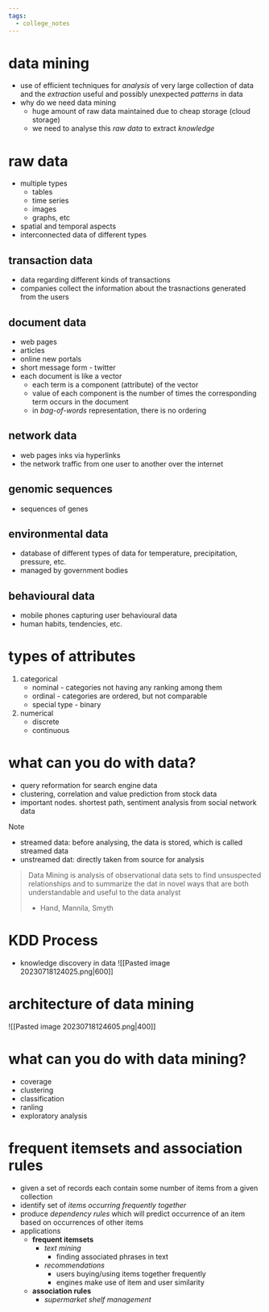 ```yaml
---
tags:
  - college_notes
---
```

# data mining
- use of efficient techniques for *analysis* of very large collection of data and the *extraction* useful and possibly unexpected *patterns* in data
- why do we need data mining
	- huge amount of raw data maintained due to cheap storage (cloud storage)
	- we need to analyse this *raw data* to extract *knowledge*

# raw data
- multiple types
	- tables
	- time series
	- images
	- graphs, etc
- spatial and temporal aspects
- interconnected data of different types

## transaction data
- data regarding different kinds of transactions
- companies collect the information about the trasnactions generated from the users

## document data
- web pages
- articles
- online new portals
- short message form - twitter
- each document is like a vector
	- each term is a component (attribute) of the vector
	- value of each component is the number of times the corresponding term occurs in the document
	- in *bag-of-words* representation, there is no ordering

## network data
- web pages inks via hyperlinks
- the network traffic from one user to another over the internet

## genomic sequences
- sequences of genes

## environmental data
- database of different types of data for temperature, precipitation, pressure, etc.
- managed by government bodies

## behavioural data
- mobile phones capturing user behavioural data 
- human habits, tendencies, etc. 

# types of attributes
1. categorical
	- nominal - categories not having any ranking among them
	- ordinal - categories are ordered, but not comparable
	- special type - binary
2. numerical
	- discrete
	- continuous

# what can you do with data?
- query reformation for search engine data
- clustering, correlation and value prediction from stock data
- important nodes. shortest path, sentiment analysis from social network data

>[!NOTE]
>- streamed data: before analysing, the data is stored, which is called streamed data
>- unstreamed dat: directly taken from source for analysis

>Data Mining is analysis of observational data sets to find unsuspected relationships and to summarize the dat in novel ways that are both understandable and useful to the data analyst 
>- Hand, Mannila, Smyth

# KDD Process
- knowledge discovery in data
![[Pasted image 20230718124025.png|600]]

# architecture of data mining
![[Pasted image 20230718124605.png|400]]

# what can you do with data mining?
- coverage 
- clustering
- classification
- ranling
- exploratory analysis

# frequent itemsets and association rules
- given a set of records each contain some number of items from a given collection
- identify set of *items occurring frequently together*
- produce *dependency rules* which will predict occurrence of an item based on occurrences of other items
- applications
	- **frequent itemsets**
		- *text mining*
			- finding associated phrases in text
		- *recommendations*
			- users buying/using items together frequently
			- engines make use of item and user similarity
	- **association rules**
		- *supermarket shelf management*


